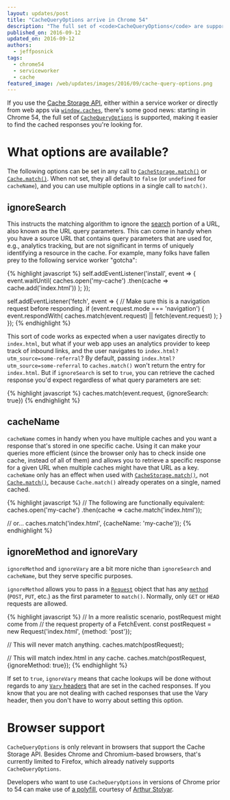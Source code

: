 ```yaml
---
layout: updates/post
title: "CacheQueryOptions arrive in Chrome 54"
description: "The full set of <code>CacheQueryOptions</code> are supported, making it easier to find the cached responses you're looking for."
published_on: 2016-09-12
updated_on: 2016-09-12
authors:
  - jeffposnick
tags:
  - chrome54
  - serviceworker
  - cache
featured_image: /web/updates/images/2016/09/cache-query-options.png
---
```


If you use the [Cache Storage API](https://developer.mozilla.org/en-US/docs/Web/API/CacheStorage), either within a service worker or directly from web apps via [`window.caches`](https://developer.mozilla.org/en-US/docs/Web/API/Window/caches), there's some good news: starting in Chrome 54, the full set of [`CacheQueryOptions`](https://w3c.github.io/ServiceWorker/spec/service_worker/#dictdef-cache-cachequeryoptions) is supported, making it easier to find the cached responses you're looking for.

# What options are available?

The following options can be set in any call to [`CacheStorage.match()`](https://developer.mozilla.org/en-US/docs/Web/API/CacheStorage/match) or [`Cache.match()`](https://developer.mozilla.org/en-US/docs/Web/API/Cache/match). When not set, they all default to <code>false</code> (or `undefined` for <code>cacheName</code>), and you can use multiple options in a single call to <code>match()</code>.

## ignoreSearch

This instructs the matching algorithm to ignore the [search](https://url.spec.whatwg.org/#dom-url-search) portion of a URL, also known as the URL query parameters. This can come in handy when you have a source URL that contains query parameters that are used for, e.g., analytics tracking, but are not significant in terms of uniquely identifying a resource in the cache. For example, many folks have fallen prey to the following service worker "gotcha":

{% highlight javascript %}
self.addEventListener('install', event => {
  event.waitUntil(
    caches.open('my-cache')
      .then(cache => cache.add('index.html'))
  );
});

self.addEventListener('fetch', event => {
  // Make sure this is a navigation request before responding.
  if (event.request.mode === 'navigation') {
    event.respondWith(
      caches.match(event.request) || fetch(event.request)
    );
  }
});
{% endhighlight %}

This sort of code works as expected when a user navigates directly to `index.html`, but what if your web app uses an analytics provider to keep track of inbound links, and the user navigates to `index.html?utm_source=some-referral`? By default, passing `index.html?utm_source=some-referral` to `caches.match()` won't return the entry for `index.html`. But if `ignoreSearch` is set to `true`, you can retrieve the cached response you'd expect regardless of what query parameters are set:

{% highlight javascript %}
caches.match(event.request, {ignoreSearch: true})
{% endhighlight %}

## cacheName

`cacheName` comes in handy when you have multiple caches and you want a response that's stored in one specific cache. Using it can make your queries more efficient (since the browser only has to check inside one cache, instead of all of them) and allows you to retrieve a specific response for a given URL when multiple caches might have that URL as a key. `cacheName` only has an effect when used with [`CacheStorage.match()`](https://developer.mozilla.org/en-US/docs/Web/API/CacheStorage/match), not [`Cache.match()`](https://developer.mozilla.org/en-US/docs/Web/API/Cache/match), because <code>Cache.match()</code> already operates on a single, named cached.

{% highlight javascript %}
// The following are functionally equivalent:
caches.open('my-cache')
  .then(cache => cache.match('index.html'));

// or...
caches.match('index.html', {cacheName: 'my-cache'});
{% endhighlight %}

## ignoreMethod and ignoreVary

`ignoreMethod` and `ignoreVary` are a bit more niche than `ignoreSearch` and `cacheName`, but they serve specific purposes.

`ignoreMethod` allows you to pass in a [`Request`](https://developer.mozilla.org/en-US/docs/Web/API/Request) object that has any [`method`](https://developer.mozilla.org/en-US/docs/Web/API/Request/method) (<code>POST</code>, <code>PUT</code>, etc.) as the first parameter to <code>match()</code>. Normally, only <code>GET</code> or <code>HEAD</code> requests are allowed.

{% highlight javascript %}
// In a more realistic scenario, postRequest might come from
// the request property of a FetchEvent.
const postRequest = new Request('index.html', {method: 'post'});

// This will never match anything.
caches.match(postRequest);

// This will match index.html in any cache.
caches.match(postRequest, {ignoreMethod: true});
{% endhighlight %}

If set to `true`, `ignoreVary` means that cache lookups will be done without regards to any [`Vary` headers](https://www.w3.org/Protocols/HTTP/Issues/vary-header.html) that are set in the cached responses. If you know that you are not dealing with cached responses that use the Vary header, then you don't have to worry about setting this option.

# Browser support

`CacheQueryOptions` is only relevant in browsers that support the Cache Storage API. Besides Chrome and Chromium-based browsers, that's currently limited to Firefox, which already natively supports `CacheQueryOptions`.

Developers who want to use `CacheQueryOptions` in versions of Chrome prior to 54 can make use of [a polyfill](https://www.npmjs.com/package/sw-cache-options), courtesy of [Arthur Stolyar](https://twitter.com/nekrtemplar).
